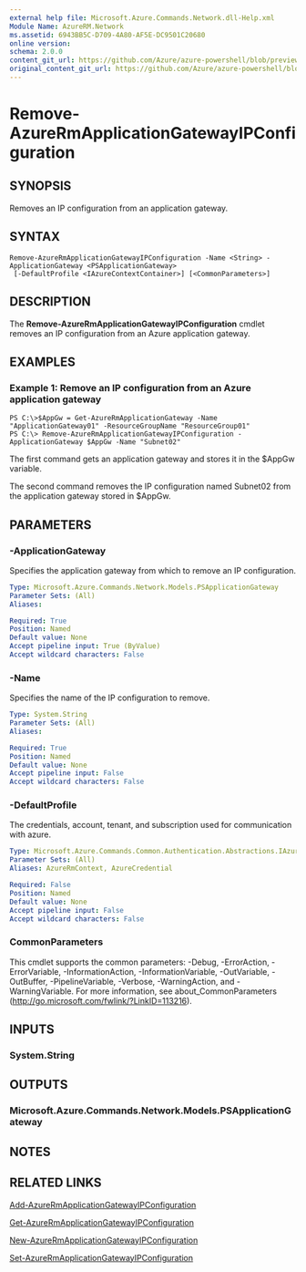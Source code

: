 ```yaml
---
external help file: Microsoft.Azure.Commands.Network.dll-Help.xml
Module Name: AzureRM.Network
ms.assetid: 6943BB5C-D709-4A80-AF5E-DC9501C20680
online version:
schema: 2.0.0
content_git_url: https://github.com/Azure/azure-powershell/blob/preview/src/ResourceManager/Network/Commands.Network/help/Remove-AzureRmApplicationGatewayIPConfiguration.md
original_content_git_url: https://github.com/Azure/azure-powershell/blob/preview/src/ResourceManager/Network/Commands.Network/help/Remove-AzureRmApplicationGatewayIPConfiguration.md
---
```


# Remove-AzureRmApplicationGatewayIPConfiguration

## SYNOPSIS
Removes an IP configuration from an application gateway.

## SYNTAX

```
Remove-AzureRmApplicationGatewayIPConfiguration -Name <String> -ApplicationGateway <PSApplicationGateway>
 [-DefaultProfile <IAzureContextContainer>] [<CommonParameters>]
```

## DESCRIPTION
The **Remove-AzureRmApplicationGatewayIPConfiguration** cmdlet removes an IP configuration from an Azure application gateway.

## EXAMPLES

### Example 1: Remove an IP configuration from an Azure application gateway
```
PS C:\>$AppGw = Get-AzureRmApplicationGateway -Name "ApplicationGateway01" -ResourceGroupName "ResourceGroup01"
PS C:\> Remove-AzureRmApplicationGatewayIPConfiguration -ApplicationGateway $AppGw -Name "Subnet02"
```

The first command gets an application gateway and stores it in the $AppGw variable.

The second command removes the IP configuration named Subnet02 from the application gateway stored in $AppGw.

## PARAMETERS

### -ApplicationGateway
Specifies the application gateway from which to remove an IP configuration.

```yaml
Type: Microsoft.Azure.Commands.Network.Models.PSApplicationGateway
Parameter Sets: (All)
Aliases: 

Required: True
Position: Named
Default value: None
Accept pipeline input: True (ByValue)
Accept wildcard characters: False
```

### -Name
Specifies the name of the IP configuration to remove.

```yaml
Type: System.String
Parameter Sets: (All)
Aliases: 

Required: True
Position: Named
Default value: None
Accept pipeline input: False
Accept wildcard characters: False
```

### -DefaultProfile
The credentials, account, tenant, and subscription used for communication with azure.

```yaml
Type: Microsoft.Azure.Commands.Common.Authentication.Abstractions.IAzureContextContainer
Parameter Sets: (All)
Aliases: AzureRmContext, AzureCredential

Required: False
Position: Named
Default value: None
Accept pipeline input: False
Accept wildcard characters: False
```

### CommonParameters
This cmdlet supports the common parameters: -Debug, -ErrorAction, -ErrorVariable, -InformationAction, -InformationVariable, -OutVariable, -OutBuffer, -PipelineVariable, -Verbose, -WarningAction, and -WarningVariable. For more information, see about_CommonParameters (http://go.microsoft.com/fwlink/?LinkID=113216).

## INPUTS

### System.String

## OUTPUTS

### Microsoft.Azure.Commands.Network.Models.PSApplicationGateway

## NOTES

## RELATED LINKS

[Add-AzureRmApplicationGatewayIPConfiguration](./Add-AzureRmApplicationGatewayIPConfiguration.md)

[Get-AzureRmApplicationGatewayIPConfiguration](./Get-AzureRmApplicationGatewayIPConfiguration.md)

[New-AzureRmApplicationGatewayIPConfiguration](./New-AzureRmApplicationGatewayIPConfiguration.md)

[Set-AzureRmApplicationGatewayIPConfiguration](./Set-AzureRmApplicationGatewayIPConfiguration.md)



